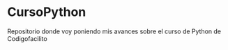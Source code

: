 # CursoPython
Repositorio donde voy poniendo mis avances sobre el curso de Python de Codigofacilito
